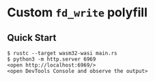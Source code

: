 # Custom `fd_write` polyfill

## Quick Start

```console
$ rustc --target wasm32-wasi main.rs
$ python3 -m http.server 6969
<open http://localhost:6969/>
<open DevTools Console and observe the output>
```
